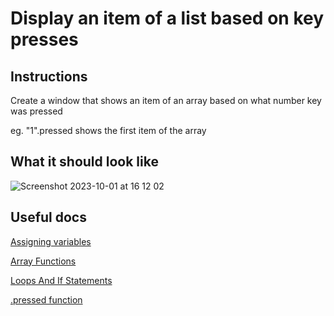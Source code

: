 # Display an item of a list based on key presses

## Instructions

Create a window that shows an item of an array based on what number key was pressed

eg. "1".pressed shows the first item of the array

## What it should look like

![Screenshot 2023-10-01 at 16 12 02](https://github.com/Mistium/Origin-OS/assets/92952823/aca2d691-c082-464c-b4c9-42b2a6c64cfa)

## Useful docs

[Assigning variables](https://github.com/Mistium/Origin-OS/wiki/OSL-%E2%80%90-Variables#variable-assignment)

[Array Functions](https://github.com/Mistium/Origin-OS/wiki/OSL-%E2%80%90-Arrays)

[Loops And If Statements](https://github.com/Mistium/Origin-OS/wiki/OSL-%E2%80%90-Program-Flow)

[.pressed function](https://github.com/Mistium/Origin-OS/wiki/OSL-%E2%80%90-Functions#code-based-inputs)

